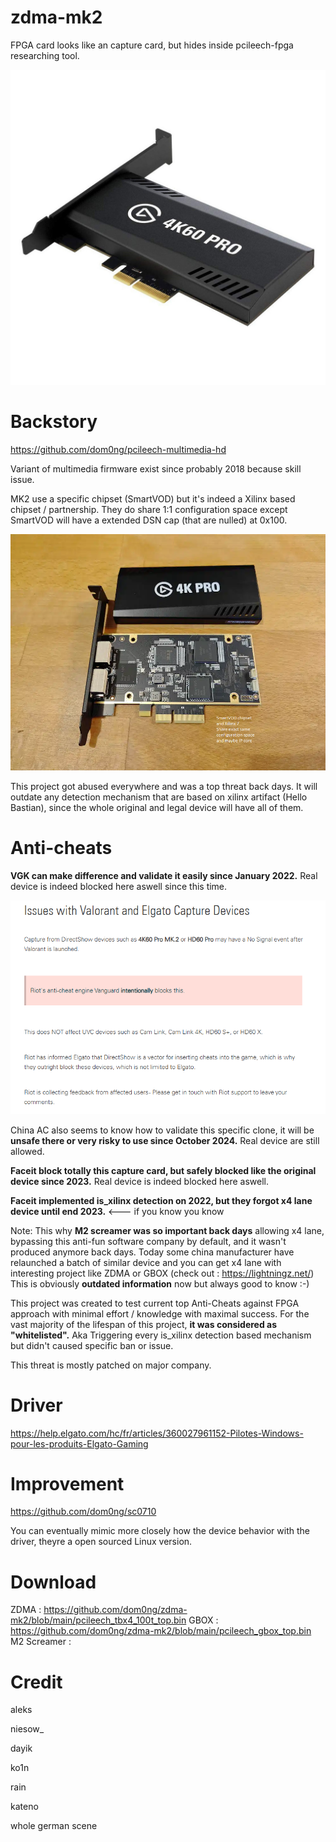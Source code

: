 # zdma-mk2
FPGA card looks like an capture card, but hides inside pcileech-fpga researching tool.

![screenshot](https://github.com/dom0ng/zdma-mk2/blob/main/4k60pro.jpg)

# Backstory

https://github.com/dom0ng/pcileech-multimedia-hd

Variant of multimedia firmware exist since probably 2018 because skill issue.

MK2 use a specific chipset (SmartVOD) but it's indeed a Xilinx based chipset / partnership.
They do share 1:1 configuration space except SmartVOD will have a extended DSN cap (that are nulled) at 0x100.

![screenshot](https://github.com/dom0ng/zdma-mk2/blob/main/ithazdma.png)


This project got abused everywhere and was a top threat back days.
It will outdate any detection mechanism that are based on xilinx artifact (Hello Bastian), since the whole original and legal device will have all of them.


# Anti-cheats

__VGK can make difference and validate it easily since January 2022.__
Real device is indeed blocked here aswell since this time.

![screenshot](https://github.com/dom0ng/zdma-mk2/blob/main/riotontop.PNG)

China AC also seems to know how to validate this specific clone, it will be __unsafe there or very risky to use since October 2024.__
Real device are still allowed.

__Faceit block totally this capture card, but safely blocked like the original device since 2023.__
Real device is indeed blocked here aswell.


__Faceit implemented is_xilinx detection on 2022, but they forgot x4 lane device until end 2023.__ <--- if you know you know

Note: This why __M2 screamer was so important back days__ allowing x4 lane, bypassing this anti-fun software company by default, and it wasn't produced anymore back days. 
Today some china manufacturer have relaunched a batch of similar device and you can get x4 lane with interesting project like ZDMA or GBOX (check out : https://lightningz.net/)
This is obviously __outdated information__ now but always good to know :-)

This project was created to test current top Anti-Cheats against FPGA approach with minimal effort / knowledge with maximal success.
For the vast majority of the lifespan of this project, __it was considered as "whitelisted".__
Aka Triggering every is_xilinx detection based mechanism but didn't caused specific ban or issue.

This threat is mostly patched on major company.

# Driver
https://help.elgato.com/hc/fr/articles/360027961152-Pilotes-Windows-pour-les-produits-Elgato-Gaming

# Improvement
https://github.com/dom0ng/sc0710

You can eventually mimic more closely how the device behavior with the driver, theyre a open sourced Linux version.

# Download

ZDMA : https://github.com/dom0ng/zdma-mk2/blob/main/pcileech_tbx4_100t_top.bin
GBOX : https://github.com/dom0ng/zdma-mk2/blob/main/pcileech_gbox_top.bin
M2 Screamer : 

# Credit

aleks

niesow_

dayik

ko1n

rain

kateno

whole german scene
